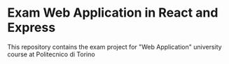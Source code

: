 # Exam Web Application in React and Express
This repository contains the exam project for "Web Application" university course at Politecnico di Torino
